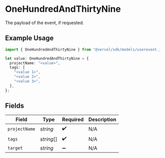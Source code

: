 # OneHundredAndThirtyNine

The payload of the event, if requested.

## Example Usage

```typescript
import { OneHundredAndThirtyNine } from "@vercel/sdk/models/userevent.js";

let value: OneHundredAndThirtyNine = {
  projectName: "<value>",
  tags: [
    "<value 1>",
    "<value 2>",
    "<value 3>",
  ],
};
```

## Fields

| Field              | Type               | Required           | Description        |
| ------------------ | ------------------ | ------------------ | ------------------ |
| `projectName`      | *string*           | :heavy_check_mark: | N/A                |
| `tags`             | *string*[]         | :heavy_check_mark: | N/A                |
| `target`           | *string*           | :heavy_minus_sign: | N/A                |